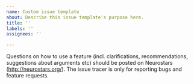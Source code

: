 ```yaml
---
name: Custom issue template
about: Describe this issue template's purpose here.
title: ''
labels: ''
assignees: ''

---
```


Questions on how to use a feature (incl. clarifications, recommendations, suggestions about arguments etc) should be posted on Neurostars (http://neurostars.org/).
The issue tracer is only for reporting bugs and feature requests.
